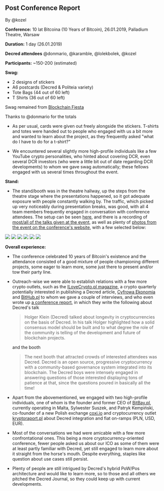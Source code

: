 ## Post Conference Report
By @kozel

**Conference:**
10 lat Bitcoina (10 Years of Bitcoin), 26.01.2019, Palladium Theatre, Warsaw

**Duration:**
1 day (26.01.2019)

**Decred attendees**
@donmario, @karamble, @lolekbolek, @kozel

**Participants:**
~150-200 (estimated)

**Swag:**
- 2 designs of stickers
- A6 postcards (Decred & Politeia variety)
- Tote Bags (44 out of 60 left)
- T Shirts (36 out of 60 left)

Swag remained from [Blockchain Fiesta](https://github.com/artikozel/decred-events/blob/master/reports/20181116-Blockchain-Fiesta-Krakow.md)

Thanks to @donmario for the totals


* As per usual, cards were given out freely alongside the stickers. T-shirts and totes were handed out to people who engaged with us a bit more and wanted to learn about the project, as they frequently asked "what do I have to do for a t-shirt?"

* We encountered several slightly more high-profile individuals like a few YouTube crypto personalities, who hinted about covering DCR, even several DCR investors (who were a little bit out of date regarding DCR developments) to whom we gave swag automatically; these fellows engaged with us several times throughout the event.

**Stand:**

* The stand/booth was in the theatre hallway, up the steps from the theatre stage where the presentations happened, so it got adequate exposure with people constantly walking by. The traffic, which picked up very noticeably during presentation breaks, was good, with all 4 team members frequently engaged in conversation with conference attendees.
The setup can be seen [here](https://pbs.twimg.com/media/Dx04dpUX4AAXGx7.jpg), and there is a recording of [most/all of the talks given at the event](https://youtu.be/ydkj_PYhvqU), as well as plenty of [photos from the event on the conference's website](https://10latbitcoina.com.pl/), with a few selected below:

![](https://10latbitcoina.com.pl/img/photos/Bitcoin-38.jpg)
![](https://10latbitcoina.com.pl/img/photos/Bitcoin-40.jpg)
![](https://10latbitcoina.com.pl/img/photos/Bitcoin-39.jpg)
![](https://10latbitcoina.com.pl/img/photos/Bitcoin-96.jpg)
![](https://10latbitcoina.com.pl/img/photos/Bitcoin-102.jpg)
![](https://10latbitcoina.com.pl/img/photos/Bitcoin-160.jpg)


**Overall experience:**

* The conference celebrated 10 years of Bitcoin's existence and the attendance consisted of a good mixture of people championing different projects, some eager to learn more, some just there to present and/or tow their party line.

* Outreach-wise we were able to establish relations with a few more crypto outlets, such as the [ILoveCrypto.pl magazine](https://www.ilovecrypto.pl/), a crypto quarterly potentially interested in publishing a Decred article, [Cyfrowa Ekonomia](https://cyfrowaekonomia.pl/)
and [BitHub.pl](https://bithub.pl) to whom we gave a couple of interviews, and who even wrote up [a conference report](https://bithub.pl/wydarzenia/podsumowanie-konferencji-10-lat-bitcoina-bylo-wspaniale/), in which they write the following about Decred's talk

  > Holger Klein (Decred) talked about longevity in cryptocurrencies on the basis of Decred. In his talk Holger highlighted how a solid consensus model should be built and to what degree the role of the community is telling of the development and future of blockchain projects.

  and the booth

  > The next booth that attracted crowds of interested attendees was Decred. Decred is an open source, progressive cryptocurrency with a community-based  governance system integrated into its blockchain. The Decred boys were intensely engaged in answering questions of those interested displaying tons of patience at that, since the questions poured in basically all the time!

* Apart from the abovementioned, we engaged with two high-profile individuals, one of whom is the founder and former CEO of [BitBay.pl](https://bitbay.pl), currently operating in Malta, Sylwester Suszek, and Patryk Kempiński, co-founder of a new Polish exchange [coxi.io](https://coxi.io) and cryptocurrency outlet [kryptoraport.pl](https://kryptoraport.pl) about Decred integration and fiat on-ramps (PLN, USD, EUR).

* Most of the conversations we had were amicable with a few more confrontational ones. This being a more cryptocurrency-oriented conference, fewer people asked us about our ICO as some of them were at least partly familiar with Decred, yet still engaged to learn more about it straight from the horse's mouth.
Despite everything, staples like question about use cases still persist.

* Plenty of people are still intrigued by Decred's hybrid PoW/Pos architecture and would like to learn more, so to those and all others we pitched the Decred Journal, so they could keep up with current developments.
